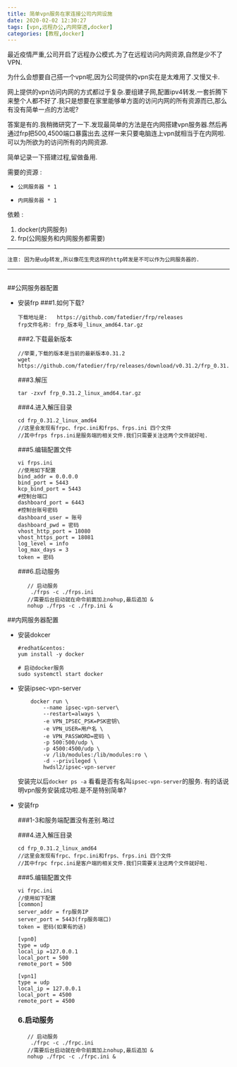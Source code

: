 ```yaml
---
title: 简单vpn服务在家连接公司内网设施
date: 2020-02-02 12:30:27
tags: [vpn,远程办公,内网穿透,docker]
categories: [教程,docker]
---
```


最近疫情严重,公司开启了远程办公模式.为了在远程访问内网资源,自然是少不了VPN.

为什么会想要自己搭一个vpn呢,因为公司提供的vpn实在是太难用了.又慢又卡.

网上提供的vpn访问内网的方式都过于复杂.要组建子网,配置ipv4转发.一套折腾下来整个人都不好了.我只是想要在家里能够单方面的访问内网的所有资源而已,那么有没有简单一点的方法呢?

答案是有的.我稍微研究了一下.发现最简单的方法是在内网搭建vpn服务器.然后再通过frp把500,4500端口暴露出去.这样一来只要电脑连上vpn就相当于在内网啦.可以为所欲为的访问所有的内网资源.

简单记录一下搭建过程,留做备用.

<!-- more -->

需要的资源 : 

*     公网服务器 * 1
*     内网服务器 * 1


依赖 :

1. docker(内网服务)
2. frp(公网服务和内网服务都需要)

-------

    注意: 因为是udp转发,所以像花生壳这样的http转发是不可以作为公网服务器的.

-------


​    
##公网服务器配置

* 安装frp
  ###1.如何下载?

  ```    
  下载地址是:   https://github.com/fatedier/frp/releases
  frp文件名称: frp_版本号_linux_amd64.tar.gz
  ```

  ###2.下载最新版本

  ```
  //举栗,下载的版本是当前的最新版本0.31.2
  wget https://github.com/fatedier/frp/releases/download/v0.31.2/frp_0.31.2_linux_amd64.tar.gz
  ```

  ###3.解压
      

  ```
  tar -zxvf frp_0.31.2_linux_amd64.tar.gz
  ```

  ###4.进入解压目录

  ```    
  cd frp_0.31.2_linux_amd64
  //这里会发现有frpc、frpc.ini和frps、frps.ini 四个文件
  //其中frps frps.ini是服务端的相关文件.我们只需要关注这两个文件就好啦.
  ```

  ###5.编辑配置文件

  ```
  vi frps.ini
  //使用如下配置
  bind_addr = 0.0.0.0
  bind_port = 5443
  kcp_bind_port = 5443
  #控制台端口
  dashboard_port = 6443
  #控制台账号密码
  dashboard_user = 账号
  dashboard_pwd = 密码
  vhost_http_port = 18080
  vhost_https_port = 18081
  log_level = info
  log_max_days = 3
  token = 密码
  ```

  ###6.启动服务

  ```
     // 启动服务
      ./frps -c ./frps.ini
     //需要后台启动就在命令前面加上nohup,最后追加 &
     nohup ./frps -c ./frp.ini &
  ```

##内网服务器配置

* 安装dokcer

  ```
  #redhat&centos:
  yum install -y docker
  ```

  ```
  # 启动docker服务  
  sudo systemctl start docker
  ```


* 安装ipsec-vpn-server

  ```
      docker run \
          --name ipsec-vpn-server\
          --restart=always \
          -e VPN_IPSEC_PSK=PSK密钥\
          -e VPN_USER=用户名 \
          -e VPN_PASSWORD=密码 \
          -p 500:500/udp \
          -p 4500:4500/udp \
          -v /lib/modules:/lib/modules:ro \
          -d --privileged \
          hwdsl2/ipsec-vpn-server
  ```

  安装完以后`docker ps -a` 看看是否有名叫`ipsec-vpn-server`的服务.
  有的话说明vpn服务安装成功啦.是不是特别简单?

* 安装frp

  ###1-3和服务端配置没有差别.略过

  ###4.进入解压目录

  ```    
  cd frp_0.31.2_linux_amd64
  //这里会发现有frpc、frpc.ini和frps、frps.ini 四个文件
  //其中frpc frpc.ini是客户端的相关文件.我们只需要关注这两个文件就好啦.
  ```

  ###5.编辑配置文件

   ```
   vi frpc.ini
   //使用如下配置
   [common]
   server_addr = frp服务IP
   server_port = 5443(frp服务端口)
   token = 密码(如果有的话)
  
   [vpn0]
   type = udp
   local_ip =127.0.0.1
   local_port = 500
   remote_port = 500
   
   [vpn1]
   type = udp
   local_ip = 127.0.0.1
   local_port = 4500
   remote_port = 4500  
   ```

   ### 6.启动服务

   ```
      // 启动服务
       ./frpc -c ./frpc.ini
      //需要后台启动就在命令前面加上nohup,最后追加 &
      nohup ./frpc -c ./frpc.ini &
   ```



 